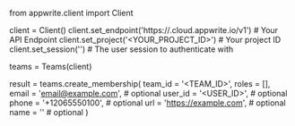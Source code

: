 from appwrite.client import Client

client = Client()
client.set_endpoint('https://<REGION>.cloud.appwrite.io/v1') # Your API Endpoint
client.set_project('<YOUR_PROJECT_ID>') # Your project ID
client.set_session('') # The user session to authenticate with

teams = Teams(client)

result = teams.create_membership(
    team_id = '<TEAM_ID>',
    roles = [],
    email = 'email@example.com', # optional
    user_id = '<USER_ID>', # optional
    phone = '+12065550100', # optional
    url = 'https://example.com', # optional
    name = '<NAME>' # optional
)
